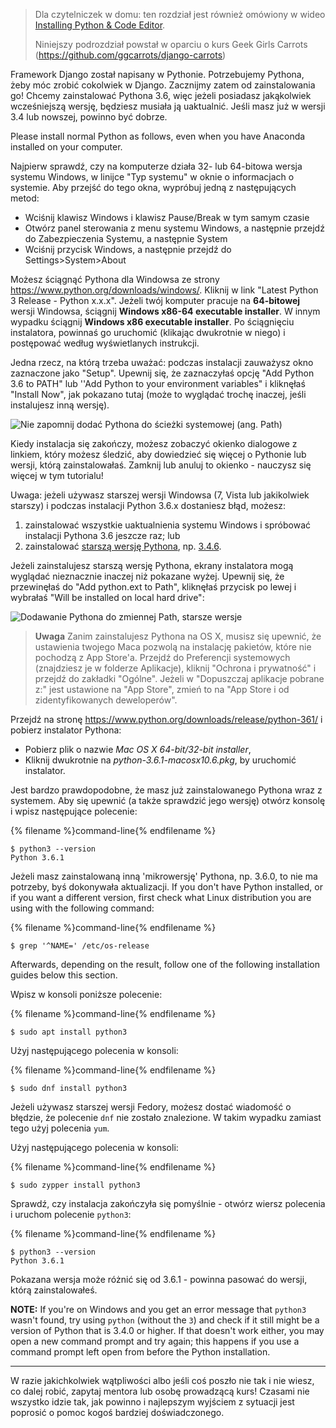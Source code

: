 > Dla czytelniczek w domu: ten rozdział jest również omówiony w wideo [Installing Python & Code Editor](https://www.youtube.com/watch?v=pVTaqzKZCdA).
> 
> Niniejszy podrozdział powstał w oparciu o kurs Geek Girls Carrots (https://github.com/ggcarrots/django-carrots)

Framework Django został napisany w Pythonie. Potrzebujemy Pythona, żeby móc zrobić cokolwiek w Django. Zacznijmy zatem od zainstalowania go! Chcemy zainstalować Pythona 3.6, więc jeżeli posiadasz jakąkolwiek wcześniejszą wersję, będziesz musiała ją uaktualnić. Jeśli masz już w wersji 3.4 lub nowszej, powinno być dobrze.

Please install normal Python as follows, even when you have Anaconda installed on your computer.

<!--sec data-title="Install Python: Windows" data-id="python_windows" data-collapse=true ces-->

Najpierw sprawdź, czy na komputerze działa 32- lub 64-bitowa wersja systemu Windows, w linijce "Typ systemu" w oknie o informacjach o systemie. Aby przejść do tego okna, wypróbuj jedną z następujących metod:

* Wciśnij klawisz Windows i klawisz Pause/Break w tym samym czasie
* Otwórz panel sterowania z menu systemu Windows, a następnie przejdź do Zabezpieczenia Systemu, a następnie System
* Wciśnij przycisk Windows, a następnie przejdź do Settings>System>About

Możesz ściągnąć Pythona dla Windowsa ze strony https://www.python.org/downloads/windows/. Kliknij w link "Latest Python 3 Release - Python x.x.x". Jeżeli twój komputer pracuje na **64-bitowej** wersji Windowsa, ściągnij **Windows x86-64 executable installer**. W innym wypadku ściągnij **Windows x86 executable installer**. Po ściągnięciu instalatora, powinnaś go uruchomić (klikając dwukrotnie w niego) i postępować według wyświetlanych instrukcji.

Jedna rzecz, na którą trzeba uważać: podczas instalacji zauważysz okno zaznaczone jako "Setup". Upewnij się, że zaznaczyłaś opcję "Add Python 3.6 to PATH" lub ''Add Python to your environment variables" i kliknęłaś "Install Now", jak pokazano tutaj (może to wyglądać trochę inaczej, jeśli instalujesz inną wersję).

![Nie zapomnij dodać Pythona do ścieżki systemowej (ang. Path)](../python_installation/images/python-installation-options.png)

Kiedy instalacja się zakończy, możesz zobaczyć okienko dialogowe z linkiem, który możesz śledzić, aby dowiedzieć się więcej o Pythonie lub wersji, którą zainstalowałaś. Zamknij lub anuluj to okienko - nauczysz się więcej w tym tutorialu!

Uwaga: jeżeli używasz starszej wersji Windowsa (7, Vista lub jakikolwiek starszy) i podczas instalacji Python 3.6.x dostaniesz błąd, możesz:

1. zainstalować wszystkie uaktualnienia systemu Windows i spróbować instalacji Pythona 3.6 jeszcze raz; lub
2. zainstalować [starszą wersję Pythona](https://www.python.org/downloads/windows/), np. [3.4.6](https://www.python.org/downloads/release/python-346/).

Jeżeli zainstalujesz starszą wersję Pythona, ekrany instalatora mogą wyglądać nieznacznie inaczej niż pokazane wyżej. Upewnij się, że przewinęłaś do "Add python.ext to Path", kliknęłaś przycisk po lewej i wybrałaś "Will be installed on local hard drive":

![Dodawanie Pythona do zmiennej Path, starsze wersje](../python_installation/images/add_python_to_windows_path.png)

<!--endsec-->

<!--sec data-title="Install Python: OS X" data-id="python_OSX"
data-collapse=true ces-->

> **Uwaga** Zanim zainstalujesz Pythona na OS X, musisz się upewnić, że ustawienia twojego Maca pozwolą na instalację pakietów, które nie pochodzą z App Store'a. Przejdź do Preferencji systemowych (znajdziesz je w folderze Aplikacje), kliknij "Ochrona i prywatność" i przejdź do zakładki "Ogólne". Jeżeli w "Dopuszczaj aplikacje pobrane z:" jest ustawione na "App Store", zmień to na "App Store i od zidentyfikowanych deweloperów".

Przejdź na stronę https://www.python.org/downloads/release/python-361/ i pobierz instalator Pythona:

* Pobierz plik o nazwie *Mac OS X 64-bit/32-bit installer*,
* Kliknij dwukrotnie na *python-3.6.1-macosx10.6.pkg*, by uruchomić instalator.

<!--endsec-->

<!--sec data-title="Install Python: Linux" data-id="python_linux"
data-collapse=true ces-->

Jest bardzo prawdopodobne, że masz już zainstalowanego Pythona wraz z systemem. Aby się upewnić (a także sprawdzić jego wersję) otwórz konsolę i wpisz następujące polecenie:

{% filename %}command-line{% endfilename %}

    $ python3 --version
    Python 3.6.1
    

Jeżeli masz zainstalowaną inną 'mikrowersję' Pythona, np. 3.6.0, to nie ma potrzeby, byś dokonywała aktualizacji. If you don't have Python installed, or if you want a different version, first check what Linux distribution you are using with the following command:

{% filename %}command-line{% endfilename %}

    $ grep '^NAME=' /etc/os-release
    

Afterwards, depending on the result, follow one of the following installation guides below this section.

<!--endsec-->

<!--sec data-title="Install Python: Debian or Ubuntu" data-id="python_debian" data-collapse=true ces-->

Wpisz w konsoli poniższe polecenie:

{% filename %}command-line{% endfilename %}

    $ sudo apt install python3
    

<!--endsec-->

<!--sec data-title="Install Python: Fedora" data-id="python_fedora"
data-collapse=true ces-->

Użyj następującego polecenia w konsoli:

{% filename %}command-line{% endfilename %}

    $ sudo dnf install python3
    

Jeżeli używasz starszej wersji Fedory, możesz dostać wiadomość o błędzie, że polecenie `dnf` nie zostało znalezione. W takim wypadku zamiast tego użyj polecenia `yum`.

<!--endsec-->

<!--sec data-title="Install Python: openSUSE" data-id="python_openSUSE"
data-collapse=true ces-->

Użyj następującego polecenia w konsoli:

{% filename %}command-line{% endfilename %}

    $ sudo zypper install python3
    

<!--endsec-->

Sprawdź, czy instalacja zakończyła się pomyślnie - otwórz wiersz polecenia i uruchom polecenie `python3`:

{% filename %}command-line{% endfilename %}

    $ python3 --version
    Python 3.6.1
    

Pokazana wersja może różnić się od 3.6.1 - powinna pasować do wersji, którą zainstalowałeś.

**NOTE:** If you're on Windows and you get an error message that `python3` wasn't found, try using `python` (without the `3`) and check if it still might be a version of Python that is 3.4.0 or higher. If that doesn't work either, you may open a new command prompt and try again; this happens if you use a command prompt left open from before the Python installation.

* * *

W razie jakichkolwiek wątpliwości albo jeśli coś poszło nie tak i nie wiesz, co dalej robić, zapytaj mentora lub osobę prowadzącą kurs! Czasami nie wszystko idzie tak, jak powinno i najlepszym wyjściem z sytuacji jest poprosić o pomoc kogoś bardziej doświadczonego.